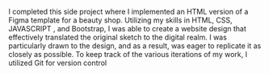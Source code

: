I completed this side project where I implemented an HTML version of a Figma template for a beauty shop. Utilizing my skills in HTML, CSS, JAVASCRIPT , and Bootstrap, I was able to create a website design that effectively translated the original sketch to the digital realm. I was particularly drawn to the design, and as a result, was eager to replicate it as closely as possible. To keep track of the various iterations of my work, I utilized Git for version control
